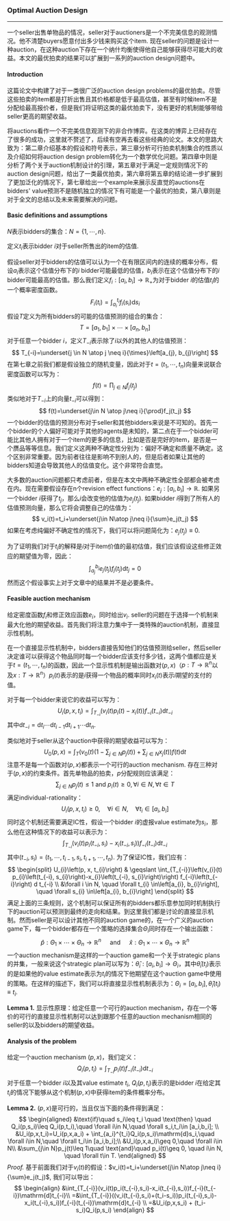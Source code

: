 ### Optimal Auction Design

---

一个seller出售单物品的情况，seller对于auctioners是一个不完美信息的观测情况。他不清楚buyers愿意付出多少钱来购买这个item. 现在seller的问题是设计一种auction，在这种auction下存在一个纳什均衡使得他自己能够获得尽可能大的收益。本文的最优拍卖的结果可以扩展到一系列的auction design问题中。

#### Introduction

这篇论文中构建了对于一类很广泛的auction design problems的最优拍卖。尽管这些拍卖的item都是打折出售且其价格都是低于最高估值，甚至有时候item不是分配给最高报价者，但是我们将证明这类的最优拍卖下，没有更好的机制能够带给seller更高的期望收益。

将auctions看作一个不完美信息观测下的非合作博弈。在这类的博弈上已经存在了很多的成功，这里就不赘述了，后续有空再去看这些经典的论文。本文的思路大致为：第二章介绍基本的假设和符号表示，第三章分析可行拍卖机制集合的性质以及介绍如何将auction design problem转化为一个数学优化问题。第四章中则是分析了两个关于auction机制设计的引理，第五章对于满足一定规则情况下的auction design问题，给出了一类最优拍卖，第六章将第五章的结论进一步扩展到了更加泛化的情况下，第七章给出一个example来展示反直觉的auctions在bidders' value预测不是随机独立的情况下有可能是一个最优的拍卖，第八章则是对于全文的总结以及未来需要解决的问题。

#### Basic definitions and assumptions

$N$表示bidders的集合：$N=\{1,\cdots,n\}$.

定义$t_i$表示bidder $i$对于seller所售出的item的估值.

假设seller对于bidders的估值可以认为一个在有限区间内的连续的概率分布，假设$a_i$表示这个估值分布下的$i$ bidder可能最低的估值，$b_i$表示在这个估值分布下的$i$ bidder可能最高的估值。那么我们定义$f_i:[a_i,b_i]\rightarrow \mathbb{R}_{+}$为对于bidder $i$的估值$t_i$的一个概率密度函数。 
$$
F_i(t_i)=\int_{a_i}^{t_i}f_i(s_i)\mathrm{d}s_i
$$
假设$T$定义为所有bidders的可能的估值预测的组合的集合：
$$
T=[a_1,b_1]\times \cdots \times [a_n,b_n]
$$
对于任意一个bidder $i$，定义$T_{-i}$表示除了$i$以外的其他人的估值预测：
$$
T_{-i}=\underset{j \in N \atop j \neq i}{\times}\left[a_{j}, b_{j}\right]
$$
在第七章之前我们都是假设独立的随机变量，因此对于$t=(t_1,\cdots,t_n)$向量来说联合密度函数可以写为：
$$
f(t)=\prod_{j\in N}f_j(t_j)
$$
类似地对于$T_{-i}$上的向量$t_{-i}$可以得到：
$$
f(t)=\underset{j\in N \atop j\neq i}{\prod}f_j(t_j)
$$
一个bidder的估值的预测分布对于seller和其他bidders来说是不可知的。首先一个bidder的个人偏好可能对于其他的agents是未知的，第二点在于一个bidder可能比其他人拥有对于一个item的更多的信息，比如是否是完好的item，是否是一个赝品等等信息。我们定义这两种不确定性分别为：偏好不确定和质量不确定。这个区别非常重要。因为前者往往是影响不到别人的，但是后者如果让其他的bidders知道会导致其他人的估值变化。这个非常符合直觉。

大多数的auction问题都只考虑前者，但是在本文中两种不确定性全部都会被考虑在内。现在需要假设存在n个revision effect functions：$e_j:[a_i,b_i]\rightarrow \mathbb{R}$. 如果另一个bidder $i$获得了$t_j$，那么$i$会改变他的估值为$e_j(t_j)$. 如果bidder $i$得到了所有人的估值预测向量，那么它将会调整自己的估值为：
$$
v_i(t)=t_i+\underset{j\in N\atop j\neq i}{\sum}e_j(t_j)
$$
如果在考虑纯偏好不确定性的情况下，我们可以将问题简化为：$e_j(t_j)\equiv 0$. 

为了证明我们对于$t_i$的解释是$i$对于item价值的最初估值，我们应该假设这些修正效应的期望值为零，因此：
$$
\int_{a_j}^{b_j} e_j(t_j)f_j(t_j)\mathrm{d}t_j=0
$$
然而这个假设事实上对于文章中的结果并不是必要条件。

#### Feasible auction mechanism

给定密度函数$f_i$和修正效应函数$e_i$，同时给出$v_i$. seller的问题在于选择一个机制来最大化他的期望收益。首先我们将注意力集中于一类特殊的auction机制，直接显示性机制。

在一个直接显示性机制中，bidders直接告知他们的估值预测给seller，然后seller决定谁可以获得这个物品同时每一个bidder应该支付多少钱，这两个值都应是关于$t=(t_1,\cdots,t_n)$的函数，因此一个显示性机制是输出函数对$(p,x)$（$p:T\rightarrow \mathbb{R}^n$以及$x:T\rightarrow \mathbb{R}^n$）$p_i(t)$表示的是$i$获得一个物品的概率同时$x_i(t)$表示$i$期望的支付的值。

对于每一个bidder来说它的收益可以写为：
$$
U_i(p,x,t_i)=\int_{T_{-i}}(v_i(t)p_i(t)-x_i(t))f_{-i}(t_{-i})\mathrm{d}t_{-i}
$$
其中$\mathrm{d}t_{-i}=\mathrm{d}t_i\cdots \mathrm{d}t_{i-1}\mathrm{d}t_{i+1}\cdots \mathrm{d}t_n$.

类似地对于seller从这个auction中获得的期望收益可以写为：
$$
U_0(p,x)=\int_T\left(v_0(t)\left(1-\sum_{j\in N}p_j(t)\right)+\sum_{j\in N}x_j(t)\right)f(t)\mathrm{d}t
$$
注意不是每一个函数对$(p,x)$都表示一个可行的auction mechanism. 存在三种对于$(p,x)$的约束条件。首先单物品的拍卖，$p$分配规则应该满足：
$$
\sum_{j\in N}p_j(t)\leq 1 \text{ and } p_i(t)\geq 0, \forall i \in N, \forall t\in T
$$
满足individual-rationality：
$$
U_{i}\left(p, x, t_{i}\right) \geqslant 0, \quad \forall i \in N, \quad \forall{t_{i}} \in\left[a_{i}, b_{i}\right]
$$
同时这个机制还需要满足IC性，假设一个bidder $i$的虚报value estimate为$s_i$，那么他在这种情况下的收益可以表示为：
$$
\int_{T_{-i}}(v_i(t)p_i(t_{-i},s_i)-x_i(t_{-i},s_i))f_{-i}(t_{-i})\mathrm{d}t_{-i}
$$
其中$(t_{-i},s_i)=(t_1,\cdots,t_{i-1},s_i,t_{i+1},\cdots,t_n)$. 为了保证IC性，我们应有：
$$
\begin{split}
U_{i}\left(p, x, t_{i}\right) & \geqslant \int_{T_{-i}}\left(v_{i}(t) p_{i}\left(t_{-i}, s_{i}\right)-x_{i}\left(t_{-i}, s_{i}\right)\right) f_{-i}\left(t_{-i}\right) d t_{-i} \\
&\forall i \in N, \quad \forall t_{i} \in\left[a_{i}, b_{i}\right], \quad \forall s_{i} \in\left[a_{i}, b_{i}\right]
\end{split}
$$
满足上面的三条规则，这个机制可以保证所有的bidders都乐意参加同时机制执行下的auction可以预测到最终的走向和结果。到这里我们都是讨论的直接显示机制。然而seller是可以设计其他不同的auction game的，在一个广义的auction game下，每一个bidder都存在一个策略的选择集合$\Theta_i$同时存在一个输出函数：
$$
\hat{p}: \Theta_{1} \times \cdots \times \Theta_{n} \rightarrow \mathbb{R}^{n} \quad \text { and } \quad \hat{x}: \Theta_{1} \times \cdots \times \Theta_{n} \rightarrow \mathbb{R}^{n}
$$
一个auction mechanism是这样的一个auction game和一个关于strategic plans的并集，一般来说这个strategic plan可以写为：$\hat{\theta}_i:[a_i,b_i]\rightarrow \Theta_i$，其中$\hat{\theta}_i(t_i)$表示的是如果他的value estimate表示为$t_i$的情况下他期望在这个auction game中使用的策略。在这样的描述下，我们可以将直接显示性机制表示为：$\Theta_i=[a_i,b_i],\hat{\theta}_i(t_i)\equiv t_i$.

**Lemma 1.** 显示性原理：给定任意一个可行的auction mechanism，存在一个等价的可行的直接显示性机制可以达到跟那个任意的auction mechanism相同的seller的以及bidders的期望收益。

#### Analysis of the problem

给定一个auction mechanism $(p,x)$，我们定义：
$$
Q_i(p,t_i)=\int_{T_{-i}}p_i(t)f_{-i}(t_{-i})\mathrm{d}t_{-i}
$$
对于任意一个bidder $i$以及其value estimate $t_i$, $Q_i(p,t_i)$表示的是bidder $i$在给定其$t_i$的情况下能够从这个机制$(p,x)$中获得item的条件概率分布。

**Lemma 2.** $(p,x)$是可行的，当且仅当下面的条件得到满足：
$$
\begin{aligned}
&\text{if}\quad s_i\leq t_i \quad \text{then} \quad Q_i(p,s_i)\leq Q_i(p,t_i),\quad \forall i\in N,\quad \forall s_i,t_i\in [a_i,b_i]; \\
&U_i(p,x,t_i)=U_i(p,x,a_i) + \int_{a_i}^{t_i}Q_i(p,s_i)\mathrm{d}s_i,\quad \forall i\in N,\quad \forall t_i\in [a_i,b_i];\\
&U_i(p,x,a_i)\geq 0,\quad \forall i\in N\\
&\sum_{j\in N}p_j(t)\leq 1\quad \text{and}\quad p_i(t)\geq 0, \quad i\in N, \quad \forall t\in T.
\end{aligned}
$$
*Proof.* 基于前面我们对于$v_i(t)$的假设：$v_i(t)=t_i+\underset{j\in N\atop j\neq i}{\sum}e_j(t_j)$, 我们可以导出：
$$
\begin{align}
&\int_{T_{-i}}(v_i(t)p_i(t_{-i},s_i)-x_i(t_{-i},s_i))f_{-i}(t_{-i})\mathrm{d}t_{-i}\\
=&\int_{T_{-i}}((v_i(t_{-i},s_i)+(t_i-s_i))p_i(t_{-i},s_i)-x_i(t_{-i},s_i))f_{-i}(t_{-i})\mathrm{d}t_{-i} \\
=&U_i(p,x,s_i) + (t_i-s_i)Q_i(p,s_i)
\end{align}
$$
